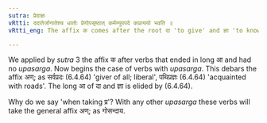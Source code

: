 ```yaml
---
sutra: प्रेदाज्ञः
vRtti: ददातेर्जानातेश्च धातोः प्रेणोपसृष्ठात् कर्मण्युपपदे कप्रत्ययो भवति ॥
vRtti_eng: The affix क comes after the root दा 'to give' and ज्ञा 'to know', when taking the preposition प्र and in composition with a word in the accusative case.

---
```

We applied by _sutra_ 3 the affix क after verbs that ended in long आ and had no _upasarga_. Now begins the case of verbs with _upasarga_. This debars the affix अण्; as सर्वप्रदः (6.4.64) 'giver of all; liberal', पथिप्रज्ञः (6.4.64) 'acquainted with roads'. The long आ of दा and ज्ञा is elided by (6.4.64).

Why do we say 'when taking प्र'? With any other _upasarga_ these verbs will take the general affix अण्; as गोसन्दाय.